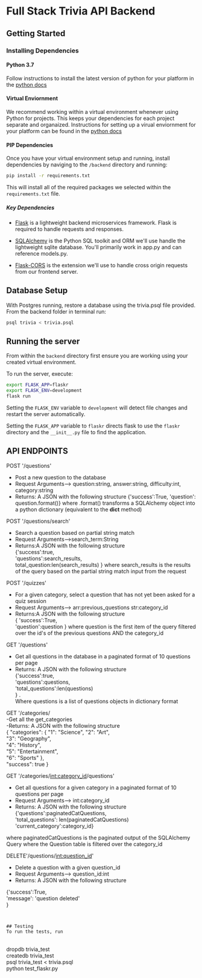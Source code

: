 # Full Stack Trivia API Backend

## Getting Started

### Installing Dependencies

#### Python 3.7

Follow instructions to install the latest version of python for your platform in the [python docs](https://docs.python.org/3/using/unix.html#getting-and-installing-the-latest-version-of-python)

#### Virtual Enviornment

We recommend working within a virtual environment whenever using Python for projects. This keeps your dependencies for each project separate and organaized. Instructions for setting up a virual enviornment for your platform can be found in the [python docs](https://packaging.python.org/guides/installing-using-pip-and-virtual-environments/)

#### PIP Dependencies

Once you have your virtual environment setup and running, install dependencies by naviging to the `/backend` directory and running:

```bash
pip install -r requirements.txt
```

This will install all of the required packages we selected within the `requirements.txt` file.

##### Key Dependencies

- [Flask](http://flask.pocoo.org/)  is a lightweight backend microservices framework. Flask is required to handle requests and responses.

- [SQLAlchemy](https://www.sqlalchemy.org/) is the Python SQL toolkit and ORM we'll use handle the lightweight sqlite database. You'll primarily work in app.py and can reference models.py.

- [Flask-CORS](https://flask-cors.readthedocs.io/en/latest/#) is the extension we'll use to handle cross origin requests from our frontend server.

## Database Setup
With Postgres running, restore a database using the trivia.psql file provided. From the backend folder in terminal run:
```bash
psql trivia < trivia.psql
```

## Running the server

From within the `backend` directory first ensure you are working using your created virtual environment.

To run the server, execute:

```bash
export FLASK_APP=flaskr
export FLASK_ENV=development
flask run
```

Setting the `FLASK_ENV` variable to `development` will detect file changes and restart the server automatically.

Setting the `FLASK_APP` variable to `flaskr` directs flask to use the `flaskr` directory and the `__init__.py` file to find the application.




## API ENDPOINTS

POST '/questions'
- Post a new question to the database
- Request Arguments--> question:string, answer:string, difficulty:int, category:string
- Returns: A JSON with the following structure
{'success':True,
'question': question.format()} where .format() transforms a SQLAlchemy object
into a python dictionary (equivalent to the __dict__ method)

POST '/questions/search'
- Search a question based on partial string match
- Request Arguments-->search_term:String
- Returns:A JSON with the following structure <br/>
{'success':true,  
'questions':search_results,  
total_question:len(search_results) 
} 
where search_results is the results of the query based on the partial string match input from the request

POST '/quizzes'
- For a given category, select a question that has not yet been asked for a quiz session
- Request Arguments--> arr:previous_questions str:category_id
- Returns:A JSON with the following structure <br/>
{
  'success':True,  
  'question':question 
}
where question is the first item of the query filtered over the id's of the previous questions AND the category_id

GET '/questions' 
- Get all questions in the database in a paginated format of 10 questions per page 
- Returns: A JSON with the following structure<br/>
{'success':true,    
'questions':questions,    
'total_questions':len(questions)  
} .  
Where questions is a list of questions objects in dictionary format

GET '/categories/  
-Get all the get_categories  
-Returns: A JSON with the following structure <br/>
{ 
  "categories": { 
    "1": "Science", 
    "2": "Art",  
    "3": "Geography",  
    "4": "History",  
    "5": "Entertainment",  
    "6": "Sports" 
  },  
  "success": true 
} 

GET '/categories/<int:category_id>/questions'
- Get all questions for a given category in a paginated format of 10 questions per page 
- Request Arguments--> int:category_id 
- Returns: A JSON with the following structure<br/>
{'questions':paginatedCatQuestions,     
'total_questions': len(paginatedCatQuestions)   
'current_category':category_id} 

where paginatedCatQuestions is the paginated output of the SQLAlchemy Query where the Question table is filtered over the category_id

DELETE'/questions/<int:question_id>'   
- Delete a question with a given question_id   
- Request Arguments--> question_id:int   
- Returns: A JSON with the following structure <br/> 

{'success':True,    
'message': 'question deleted'  
}


```


## Testing
To run the tests, run
```  
<br/>
dropdb trivia_test <br/>
createdb trivia_test  <br/>
psql trivia_test < trivia.psql  <br/>
python test_flaskr.py 

